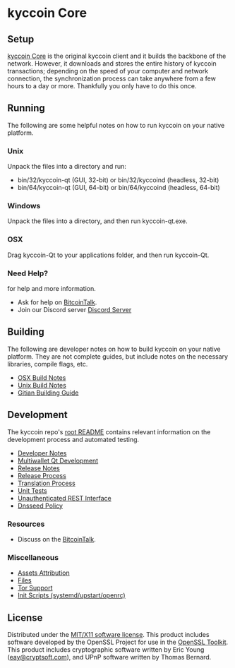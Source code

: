 kyccoin Core
=====================

Setup
---------------------
[kyccoin Core](https://kyccoincoin.io/) is the original kyccoin client and it builds the backbone of the network. However, it downloads and stores the entire history of kyccoin transactions; depending on the speed of your computer and network connection, the synchronization process can take anywhere from a few hours to a day or more. Thankfully you only have to do this once.

Running
---------------------
The following are some helpful notes on how to run kyccoin on your native platform.

### Unix

Unpack the files into a directory and run:

- bin/32/kyccoin-qt (GUI, 32-bit) or bin/32/kyccoind (headless, 32-bit)
- bin/64/kyccoin-qt (GUI, 64-bit) or bin/64/kyccoind (headless, 64-bit)

### Windows

Unpack the files into a directory, and then run kyccoin-qt.exe.

### OSX

Drag kyccoin-Qt to your applications folder, and then run kyccoin-Qt.

### Need Help?

for help and more information.
* Ask for help on [BitcoinTalk](https://bitcointalk.org/index.php?topic=).
* Join our Discord server [Discord Server](https://discord.gg/)

Building
---------------------
The following are developer notes on how to build kyccoin on your native platform. They are not complete guides, but include notes on the necessary libraries, compile flags, etc.

- [OSX Build Notes](build-osx.md)
- [Unix Build Notes](build-unix.md)
- [Gitian Building Guide](gitian-building.md)

Development
---------------------
The kyccoin repo's [root README](https://github.com/KYCCOIN/kyccoin/blob/master/README.md) contains relevant information on the development process and automated testing.

- [Developer Notes](developer-notes.md)
- [Multiwallet Qt Development](multiwallet-qt.md)
- [Release Notes](release-notes.md)
- [Release Process](release-process.md)
- [Translation Process](translation_process.md)
- [Unit Tests](unit-tests.md)
- [Unauthenticated REST Interface](REST-interface.md)
- [Dnsseed Policy](dnsseed-policy.md)

### Resources

* Discuss on the [BitcoinTalk](https://bitcointalk.org/index.php?topic=4707019.0).

### Miscellaneous
- [Assets Attribution](assets-attribution.md)
- [Files](files.md)
- [Tor Support](tor.md)
- [Init Scripts (systemd/upstart/openrc)](init.md)

License
---------------------
Distributed under the [MIT/X11 software license](http://www.opensource.org/licenses/mit-license.php).
This product includes software developed by the OpenSSL Project for use in the [OpenSSL Toolkit](https://www.openssl.org/). This product includes
cryptographic software written by Eric Young ([eay@cryptsoft.com](mailto:eay@cryptsoft.com)), and UPnP software written by Thomas Bernard.
